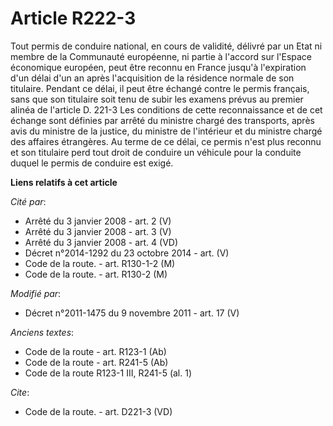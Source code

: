 # Article R222-3

Tout permis de conduire national, en cours de validité, délivré par un Etat ni membre de la Communauté européenne, ni partie
à l'accord sur l'Espace économique européen, peut être reconnu en France jusqu'à l'expiration d'un délai d'un an après
l'acquisition de la résidence normale de son titulaire. Pendant ce délai, il peut être échangé contre le permis français,
sans que son titulaire soit tenu de subir les examens prévus au premier alinéa de l'article D. 221-3 Les conditions de cette
reconnaissance et de cet échange sont définies par arrêté du ministre chargé des transports, après avis du ministre de la
justice, du ministre de l'intérieur et du ministre chargé des affaires étrangères. Au terme de ce délai, ce permis n'est plus
reconnu et son titulaire perd tout droit de conduire un véhicule pour la conduite duquel le permis de conduire est exigé.

**Liens relatifs à cet article**

_Cité par_:

  - Arrêté du 3 janvier 2008 - art. 2 (V)
  - Arrêté du 3 janvier 2008 - art. 3 (V)
  - Arrêté du 3 janvier 2008 - art. 4 (VD)
  - Décret n°2014-1292 du 23 octobre 2014 - art. (V)
  - Code de la route. - art. R130-1-2 (M)
  - Code de la route. - art. R130-2 (M)

_Modifié par_:

  - Décret n°2011-1475 du 9 novembre 2011 - art. 17 (V)

_Anciens textes_:

  - Code de la route - art. R123-1 (Ab)
  - Code de la route - art. R241-5 (Ab)
  - Code de la route R123-1 III, R241-5 (al. 1)

_Cite_:

  - Code de la route. - art. D221-3 (VD)
